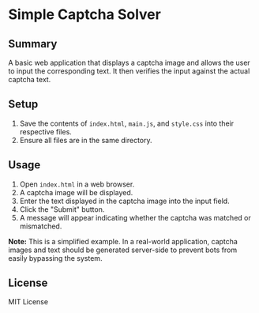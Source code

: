 # Simple Captcha Solver

## Summary

A basic web application that displays a captcha image and allows the user to input the corresponding text. It then verifies the input against the actual captcha text.

## Setup

1.  Save the contents of `index.html`, `main.js`, and `style.css` into their respective files.
2.  Ensure all files are in the same directory.

## Usage

1.  Open `index.html` in a web browser.
2.  A captcha image will be displayed.
3.  Enter the text displayed in the captcha image into the input field.
4.  Click the "Submit" button.
5.  A message will appear indicating whether the captcha was matched or mismatched.

**Note:** This is a simplified example. In a real-world application, captcha images and text should be generated server-side to prevent bots from easily bypassing the system.

## License

MIT License
